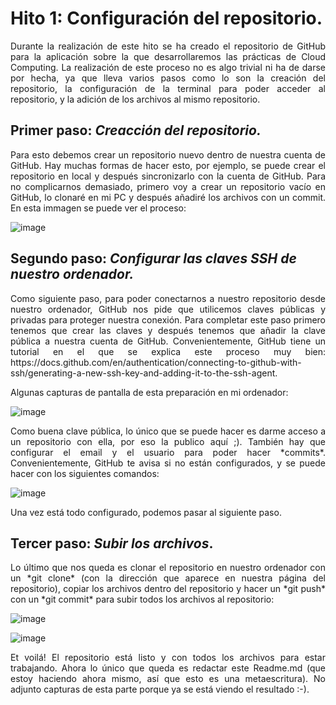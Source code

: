 # Hito 1: Configuración del repositorio.

<p align="justify">Durante la realización de este hito se ha creado el repositorio de GitHub para la aplicación sobre la que desarrollaremos las prácticas de Cloud Computing. La realización de este proceso no es algo trivial ni ha de darse por hecha, ya que lleva varios pasos como lo son la creación del repositorio, la configuración de la terminal para poder acceder al repositorio, y la adición de los archivos al mismo repositorio.</p>

## Primer paso: *Creacción del repositorio.*
  <p align="justify">Para esto debemos crear un repositorio nuevo dentro de nuestra cuenta de GitHub. Hay muchas formas de hacer esto, por ejemplo, se puede crear el repositorio en local y después sincronizarlo con la cuenta de GitHub. Para no complicarnos demasiado, primero voy a crear un repositorio vacío en GitHub, lo clonaré en mi PC y después añadiré los archivos con un commit. En esta immagen se puede ver el proceso:</p>

  ![image](https://github.com/user-attachments/assets/9af3546c-27c9-4d15-ab8c-c6204ad9ede3)

## Segundo paso: *Configurar las claves SSH de nuestro ordenador.*
  <p align="justify">Como siguiente paso, para poder conectarnos a nuestro repositorio desde nuestro ordenador, GitHub nos pide que utilicemos claves públicas y privadas para proteger nuestra conexión. Para completar este paso primero tenemos que crear las claves y después tenemos que añadir la clave pública a nuestra cuenta de GitHub. Convenientemente, GitHub tiene un tutorial en el que se explica este proceso muy bien: https://docs.github.com/en/authentication/connecting-to-github-with-ssh/generating-a-new-ssh-key-and-adding-it-to-the-ssh-agent.</p>

  Algunas capturas de pantalla de esta preparación en mi ordenador:

  ![image](https://github.com/user-attachments/assets/c2371264-a954-423a-9408-fb10cfc8af0c)

  <p align="justify">Como buena clave pública, lo único que se puede hacer es darme acceso a un repositorio con ella, por eso la publico aquí ;). También hay que configurar el email y el usuario para poder hacer *commits*. Convenientemente, GitHub te avisa si no están configurados, y se puede hacer con los siguientes comandos:</p>

  ![image](https://github.com/user-attachments/assets/1871d9d1-3251-415c-9c73-a60ea9192130)

  Una vez está todo configurado, podemos pasar al siguiente paso.

## Tercer paso: *Subir los archivos*.
  <p align="justify">Lo último que nos queda es clonar el repositorio en nuestro ordenador con un *git clone* (con la dirección que aparece en nuestra página del repositorio), copiar los archivos dentro del repositorio y hacer un *git push* con un *git commit* para subir todos los archivos al repositorio:</p>

  ![image](https://github.com/user-attachments/assets/88792f05-dc98-4393-b7dc-9c05e75af0c7)

  ![image](https://github.com/user-attachments/assets/c3fdb4e9-1028-4068-9f1b-2c3102b3d0b4)

  <p align="justify">Et voilá! El repositorio está listo y con todos los archivos para estar trabajando. Ahora lo único que queda es redactar este Readme.md (que estoy haciendo ahora mismo, así que esto es una metaescritura). No adjunto capturas de esta parte porque ya se está viendo el resultado :-).</p>
